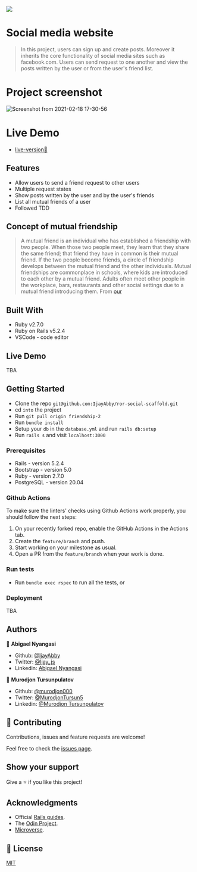 ![](https://img.shields.io/badge/Microverse-blueviolet)

# Social media website

> In this project, users can sign up and create posts. Moreover it inherits the core functionality of social media sites such as facebook.com. Users can send request to one another and view the posts written by the user or from the user's friend list.

# Project screenshot

![Screenshot from 2021-02-18 17-30-56](https://user-images.githubusercontent.com/43843720/108414220-06f19800-723d-11eb-9178-fe4a9df30ffe.png)

# Live Demo

- [live-version🚀](https://friend-app-ror.herokuapp.com/)

## Features

- Allow users to send a friend request to other users
- Multiple request states
- Show posts written by the user and by the user's friends
- List all mutual friends of a user
- Followed TDD

## Concept of mutual friendship

> A mutual friend is an individual who has established a friendship with two people. When those two people meet, they learn that they share the same friend; that friend they have in common is their mutual friend. If the two people become friends, a circle of friendship develops between the mutual friend and the other individuals. Mutual friendships are commonplace in schools, where kids are introduced to each other by a mutual friend. Adults often meet other people in the workplace, bars, restaurants and other social settings due to a mutual friend introducing them. From [our](https://oureverydaylife.com/mutual-friend-mean-10031289.html#:~:text=A%20mutual%20friend%20is%20an,common%20is%20their%20mutual%20friend.)
  
## Built With

- Ruby v2.7.0
- Ruby on Rails v5.2.4
- VSCode - code editor

## Live Demo

TBA

## Getting Started

- Clone the repo `git@github.com:IjayAbby/ror-social-scaffold.git`
- cd `into` the project
- Run `git pull origin friendship-2`
- Run `bundle install`
- Setup your `db` in the `database.yml` and run `rails db:setup`
- Run `rails s` and visit `localhost:3000`


### Prerequisites

- Rails - version  5.2.4
- Bootstrap - version 5.0
- Ruby - version 2.7.0
- PostgreSQL  - version 20.04


### Github Actions

To make sure the linters' checks using Github Actions work properly, you should follow the next steps:

1. On your recently forked repo, enable the GitHub Actions in the Actions tab.
2. Create the `feature/branch` and push.
3. Start working on your milestone as usual.
4. Open a PR from the `feature/branch` when your work is done.


### Run tests

- Run `bundle exec rspec` to run all the tests, or


### Deployment

TBA

## Authors

👤 **Abigael Nyangasi**
- Github: [@IjayAbby](https://github.com/IjayAbby)
- Twitter: [@Ijay_js](https://twitter.com/Ijay_js)
- Linkedin: [Abigael Nyangasi](https://www.linkedin.com/in/ijayabby4/)

👤 **Murodjon Tursunpulatov**

- Github: [@murodjon000](https://github.com/murodjon000)
- Twitter: [@MurodjonTursun5](https://twitter.com/MurodjonTursun5)
- Linkedin: [@Murodjon Tursunpulatov](https://www.linkedin.com/in/murodjon-tursunpulatov-5189481b3/)

## 🤝 Contributing

Contributions, issues and feature requests are welcome!

Feel free to check the [issues page](issues/).

## Show your support

Give a ⭐️ if you like this project!

## Acknowledgments

- Official [Rails guides](https://guides.rubyonrails.org/index.html). 
- The [Odin Project](https://www.theodinproject.com/courses/ruby-on-rails/lessons).
- [Microverse](https://www.microverse.org/).

## 📝 License

[MIT](https://github.com/IjayAbby/ror-social-scaffold/blob/development/LICENSE) 

